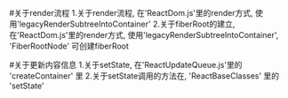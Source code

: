 

#关于render流程
1.关于render流程, 在'ReactDom.js'里的render方式, 使用'legacyRenderSubtreeIntoContainer'
2.关于fiberRoot的建立, 在'ReactDom.js'里的render方式, 使用'legacyRenderSubtreeIntoContainer', 'FiberRootNode'
可创建fiberRoot


#关于更新内容信息
1.关于setState, 在'ReactUpdateQueue.js'里的 'createContainer' 里
2.关于setState调用的方法在, 'ReactBaseClasses' 里的 'setState'
